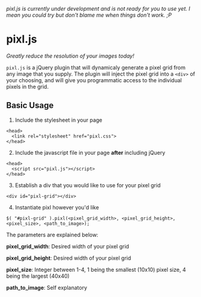 *pixl.js is currently under development and is not ready for you to use yet. I mean you could try but don't blame me when things don't work. ;P*
# pixl.js
*Greatly reduce the resolution of your images today!*

`pixl.js` is a jQuery plugin that will dynamicaly generate a pixel grid from any image that you supply. The plugin will inject the pixel grid into a `<div>` of your choosing, and will give you programmatic access to the individual pixels in the grid. 

## Basic Usage

1. Include the stylesheet in your page

  ```
  <head>
    <link rel="stylesheet" href="pixl.css">
  </head>
  ```

2. Include the javascript file in your page **after** including jQuery

  ```
  <head>
    <script src="pixl.js"></script>
  </head>
  ```

3. Establish a div that you would like to use for your pixel grid

  ```
  <div id="pixl-grid"></div>
  ```

4. Instantiate pixl however you'd like

  ```
  $( "#pixl-grid" ).pixl(<pixel_grid_width>, <pixel_grid_height>, <pixel_size>, <path_to_image>);
  ```

The parameters are explained below:

**pixel_grid_width**: Desired width of your pixel grid

**pixel_grid_height**: Desired width of your pixel grid

**pixel_size**: Integer between 1-4, 1 being the smallest (10x10) pixel size, 4 being the largest (40x40)

**path_to_image**: Self explanatory
